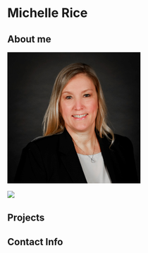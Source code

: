 

 # Michelle Rice

## About me
<div style="width: 60%; height: 60%">
  
![Bio_photo](/assets/images/bio-photo.jpg)
</div>
<img src="https://github.com/mlrice/mlrice.github.io/blob/main/assets/images/bio-photo.jpg">


## Projects









## Contact Info



  
